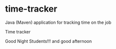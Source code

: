 # time-tracker
Java (Maven) application for tracking time on the job

Time tracker

Good Night Students!!!
and good afternoon
